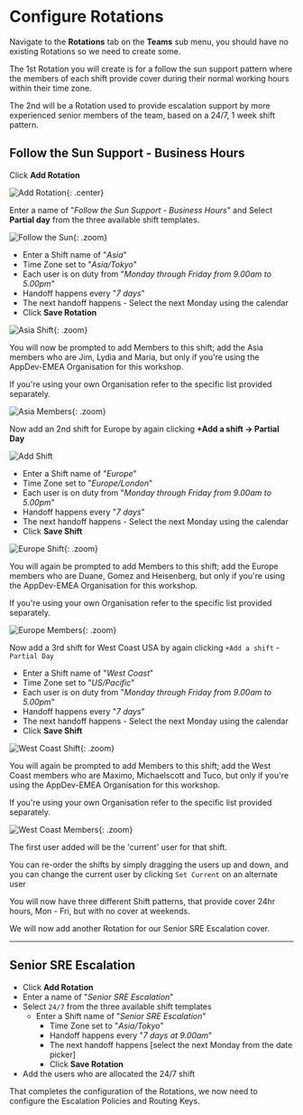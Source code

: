 # Configure Rotations

Navigate to the **Rotations** tab on the **Teams** sub menu, you should have no existing Rotations so we need to create some.

The 1st Rotation you will create is for a follow the sun support pattern where the members of each shift provide cover during their normal working hours within their time zone.

The 2nd will be a Rotation used to provide escalation support by more experienced senior members of the team, based on a 24/7, 1 week shift pattern.

## Follow the Sun Support - Business Hours

Click **Add Rotation**

![Add Rotation](../images/victorops/add-rotation.png){: .center}

Enter a name of "*Follow the Sun Support - Business Hours*" and Select **Partial day** from the three available shift templates.

![Follow the Sun](../images/victorops/follow-the-sun.png){: .zoom}

* Enter a Shift name of "*Asia*"
* Time Zone set to "*Asia/Tokyo*"
* Each user is on duty from "*Monday through Friday from 9.00am to 5.00pm*"
* Handoff happens every "*7 days*"
* The next handoff happens - Select the next Monday using the calendar
* Click **Save Rotation**

![Asia Shift](../images/victorops/asia-shift.png){: .zoom}

You will now be prompted to add Members to this shift; add the Asia members who are Jim, Lydia and Maria, but only if you're using the AppDev-EMEA Organisation for this workshop.

If you're using your own Organisation refer to the specific list provided separately.

![Asia Members](../images/victorops/asia-members.png){: .zoom}

Now add an 2nd shift for Europe by again clicking **+Add a shift → Partial Day**

![Add Shift](../images/victorops/add-new-shift.png)

* Enter a Shift name of "*Europe*"
* Time Zone set to "*Europe/London*"
* Each user is on duty from "*Monday through Friday from 9.00am to 5.00pm*"
* Handoff happens every "*7 days*"
* The next handoff happens - Select the next Monday using the calendar
* Click **Save Shift**

![Europe Shift](../images/victorops/europe-shift.png){: .zoom}

You will again be prompted to add Members to this shift; add the Europe members who are Duane, Gomez and Heisenberg, but only if you're using the AppDev-EMEA Organisation for this workshop.

If you're using your own Organisation refer to the specific list provided separately.

![Europe Members](../images/victorops/europe-members.png){: .zoom}

Now add a 3rd shift for West Coast USA by again clicking `+Add a shift` - `Partial Day`

* Enter a Shift name of "*West Coast*"
* Time Zone set to "*US/Pacific*"
* Each user is on duty from "*Monday through Friday from 9.00am to 5.00pm*"
* Handoff happens every "*7 days*"
* The next handoff happens - Select the next Monday using the calendar
* Click **Save Shift**

![West Coast Shift](../images/victorops/west-coast-shift.png){: .zoom}

You will again be prompted to add Members to this shift; add the West Coast members who are Maximo, Michaelscott and Tuco, but only if you're using the AppDev-EMEA Organisation for this workshop.

If you're using your own Organisation refer to the specific list provided separately.

![West Coast Members](../images/victorops/west-coast-members.png){: .zoom}

The first user added will be the 'current' user for that shift.

You can re-order the shifts by simply dragging the users up and down, and you can change the current user by clicking `Set Current` on an alternate user

You will now have three different Shift patterns, that provide cover 24hr hours, Mon - Fri, but with no cover at weekends.

We will now add another Rotation for our Senior SRE Escalation cover.

---

## Senior SRE Escalation

* Click **Add Rotation**
* Enter a name of "*Senior SRE Escalation*"
* Select `24/7` from the three available shift templates
  * Enter a Shift name of "*Senior SRE Escalation*"
    * Time Zone set to "*Asia/Tokyo*"
    * Handoff happens every "*7 days at 9.00am*"
    * The next handoff happens [select the next Monday from the date picker]
    * Click **Save Rotation**
* Add the users who are allocated the 24/7 shift

That completes the configuration of the Rotations, we now need to configure the Escalation Policies and Routing Keys.
